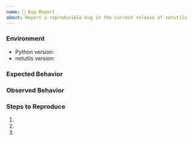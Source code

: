```yaml
---
name: 🐛 Bug Report
about: Report a reproducible bug in the current release of netutils
---
```


### Environment
* Python version:  <!-- Example: 3.7.7 -->
* netutils version:  <!-- Example: 1.0.0 -->

<!-- What did you expect to happen? -->
### Expected Behavior


<!-- What happened instead? -->
### Observed Behavior

<!--
    Describe in detail the exact steps that someone else can take to reproduce
    this bug using the current release.
-->
### Steps to Reproduce
1.
2.
3.